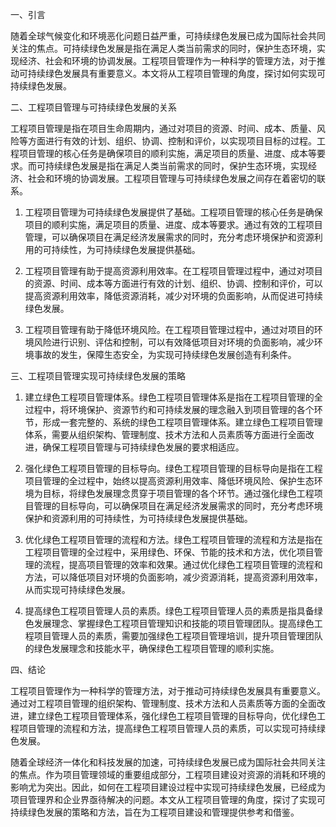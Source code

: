 一、引言

随着全球气候变化和环境恶化问题日益严重，可持续绿色发展已成为国际社会共同关注的焦点。可持续绿色发展是指在满足人类当前需求的同时，保护生态环境，实现经济、社会和环境的协调发展。工程项目管理作为一种科学的管理方法，对于推动可持续绿色发展具有重要意义。本文将从工程项目管理的角度，探讨如何实现可持续绿色发展。

二、工程项目管理与可持续绿色发展的关系

工程项目管理是指在项目生命周期内，通过对项目的资源、时间、成本、质量、风险等方面进行有效的计划、组织、协调、控制和评价，以实现项目目标的过程。工程项目管理的核心任务是确保项目的顺利实施，满足项目的质量、进度、成本等要求。而可持续绿色发展是指在满足人类当前需求的同时，保护生态环境，实现经济、社会和环境的协调发展。工程项目管理与可持续绿色发展之间存在着密切的联系。

1. 工程项目管理为可持续绿色发展提供了基础。工程项目管理的核心任务是确保项目的顺利实施，满足项目的质量、进度、成本等要求。通过有效的工程项目管理，可以确保项目在满足经济发展需求的同时，充分考虑环境保护和资源利用的可持续性，为可持续绿色发展提供基础。

2. 工程项目管理有助于提高资源利用效率。在工程项目管理过程中，通过对项目的资源、时间、成本等方面进行有效的计划、组织、协调、控制和评价，可以提高资源利用效率，降低资源消耗，减少对环境的负面影响，从而促进可持续绿色发展。

3. 工程项目管理有助于降低环境风险。在工程项目管理过程中，通过对项目的环境风险进行识别、评估和控制，可以有效降低项目对环境的负面影响，减少环境事故的发生，保障生态安全，为实现可持续绿色发展创造有利条件。

三、工程项目管理实现可持续绿色发展的策略

1. 建立绿色工程项目管理体系。绿色工程项目管理体系是指在工程项目管理的全过程中，将环境保护、资源节约和可持续发展的理念融入到项目管理的各个环节，形成一套完整的、系统的绿色工程项目管理体系。建立绿色工程项目管理体系，需要从组织架构、管理制度、技术方法和人员素质等方面进行全面改进，确保工程项目管理与可持续绿色发展的要求相适应。

2. 强化绿色工程项目管理的目标导向。绿色工程项目管理的目标导向是指在工程项目管理的全过程中，始终以提高资源利用效率、降低环境风险、保护生态环境为目标，将绿色发展理念贯穿于项目管理的各个环节。通过强化绿色工程项目管理的目标导向，可以确保项目在满足经济发展需求的同时，充分考虑环境保护和资源利用的可持续性，为可持续绿色发展提供基础。

3. 优化绿色工程项目管理的流程和方法。绿色工程项目管理的流程和方法是指在工程项目管理的全过程中，采用绿色、环保、节能的技术和方法，优化项目管理的流程，提高项目管理的效率和效果。通过优化绿色工程项目管理的流程和方法，可以降低项目对环境的负面影响，减少资源消耗，提高资源利用效率，从而实现可持续绿色发展。

4. 提高绿色工程项目管理人员的素质。绿色工程项目管理人员的素质是指具备绿色发展理念、掌握绿色工程项目管理知识和技能的项目管理团队。提高绿色工程项目管理人员的素质，需要加强绿色工程项目管理培训，提升项目管理团队的绿色发展理念和技能水平，确保绿色工程项目管理的顺利实施。

四、结论

工程项目管理作为一种科学的管理方法，对于推动可持续绿色发展具有重要意义。通过对工程项目管理的组织架构、管理制度、技术方法和人员素质等方面的全面改进，建立绿色工程项目管理体系，强化绿色工程项目管理的目标导向，优化绿色工程项目管理的流程和方法，提高绿色工程项目管理人员的素质，可以实现可持续绿色发展。

随着全球经济一体化和科技发展的加速，可持续绿色发展已成为国际社会共同关注的焦点。作为项目管理领域的重要组成部分，工程项目建设对资源的消耗和环境的影响尤为突出。因此，如何在工程项目建设过程中实现可持续绿色发展，已经成为项目管理界和企业界亟待解决的问题。本文从工程项目管理的角度，探讨了实现可持续绿色发展的策略和方法，旨在为工程项目建设和管理提供参考和借鉴。